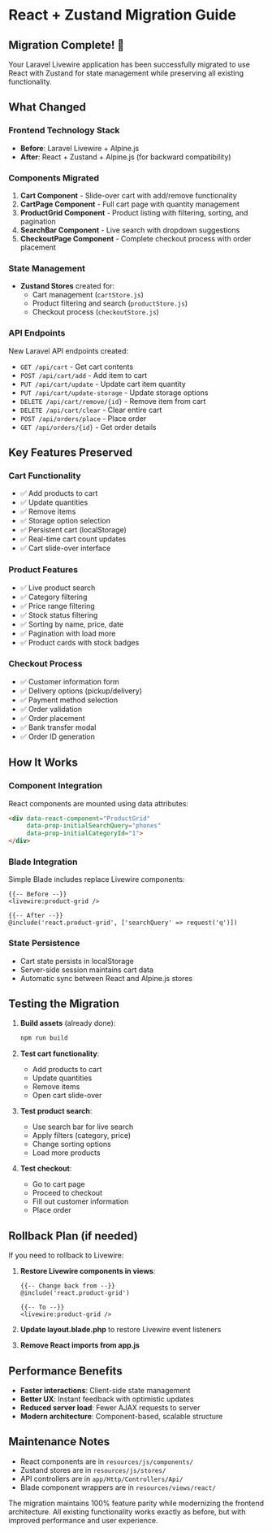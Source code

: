 # React + Zustand Migration Guide

## Migration Complete! 🎉

Your Laravel Livewire application has been successfully migrated to use React with Zustand for state management while preserving all existing functionality.

## What Changed

### Frontend Technology Stack
- **Before**: Laravel Livewire + Alpine.js
- **After**: React + Zustand + Alpine.js (for backward compatibility)

### Components Migrated
1. **Cart Component** - Slide-over cart with add/remove functionality
2. **CartPage Component** - Full cart page with quantity management
3. **ProductGrid Component** - Product listing with filtering, sorting, and pagination
4. **SearchBar Component** - Live search with dropdown suggestions
5. **CheckoutPage Component** - Complete checkout process with order placement

### State Management
- **Zustand Stores** created for:
  - Cart management (`cartStore.js`)
  - Product filtering and search (`productStore.js`) 
  - Checkout process (`checkoutStore.js`)

### API Endpoints
New Laravel API endpoints created:
- `GET /api/cart` - Get cart contents
- `POST /api/cart/add` - Add item to cart
- `PUT /api/cart/update` - Update cart item quantity
- `PUT /api/cart/update-storage` - Update storage options
- `DELETE /api/cart/remove/{id}` - Remove item from cart
- `DELETE /api/cart/clear` - Clear entire cart
- `POST /api/orders/place` - Place order
- `GET /api/orders/{id}` - Get order details

## Key Features Preserved

### Cart Functionality
- ✅ Add products to cart
- ✅ Update quantities
- ✅ Remove items
- ✅ Storage option selection
- ✅ Persistent cart (localStorage)
- ✅ Real-time cart count updates
- ✅ Cart slide-over interface

### Product Features
- ✅ Live product search
- ✅ Category filtering
- ✅ Price range filtering
- ✅ Stock status filtering
- ✅ Sorting by name, price, date
- ✅ Pagination with load more
- ✅ Product cards with stock badges

### Checkout Process
- ✅ Customer information form
- ✅ Delivery options (pickup/delivery)
- ✅ Payment method selection
- ✅ Order validation
- ✅ Order placement
- ✅ Bank transfer modal
- ✅ Order ID generation

## How It Works

### Component Integration
React components are mounted using data attributes:
```html
<div data-react-component="ProductGrid" 
     data-prop-initialSearchQuery="phones"
     data-prop-initialCategoryId="1">
</div>
```

### Blade Integration
Simple Blade includes replace Livewire components:
```blade
{{-- Before --}}
<livewire:product-grid />

{{-- After --}}
@include('react.product-grid', ['searchQuery' => request('q')])
```

### State Persistence
- Cart state persists in localStorage
- Server-side session maintains cart data
- Automatic sync between React and Alpine.js stores

## Testing the Migration

1. **Build assets** (already done):
   ```bash
   npm run build
   ```

2. **Test cart functionality**:
   - Add products to cart
   - Update quantities
   - Remove items
   - Open cart slide-over

3. **Test product search**:
   - Use search bar for live search
   - Apply filters (category, price)
   - Change sorting options
   - Load more products

4. **Test checkout**:
   - Go to cart page
   - Proceed to checkout
   - Fill out customer information
   - Place order

## Rollback Plan (if needed)

If you need to rollback to Livewire:

1. **Restore Livewire components in views**:
   ```blade
   {{-- Change back from --}}
   @include('react.product-grid')
   
   {{-- To --}}
   <livewire:product-grid />
   ```

2. **Update layout.blade.php** to restore Livewire event listeners

3. **Remove React imports from app.js**

## Performance Benefits

- **Faster interactions**: Client-side state management
- **Better UX**: Instant feedback with optimistic updates
- **Reduced server load**: Fewer AJAX requests to server
- **Modern architecture**: Component-based, scalable structure

## Maintenance Notes

- React components are in `resources/js/components/`
- Zustand stores are in `resources/js/stores/`
- API controllers are in `app/Http/Controllers/Api/`
- Blade component wrappers are in `resources/views/react/`

The migration maintains 100% feature parity while modernizing the frontend architecture. All existing functionality works exactly as before, but with improved performance and user experience.
